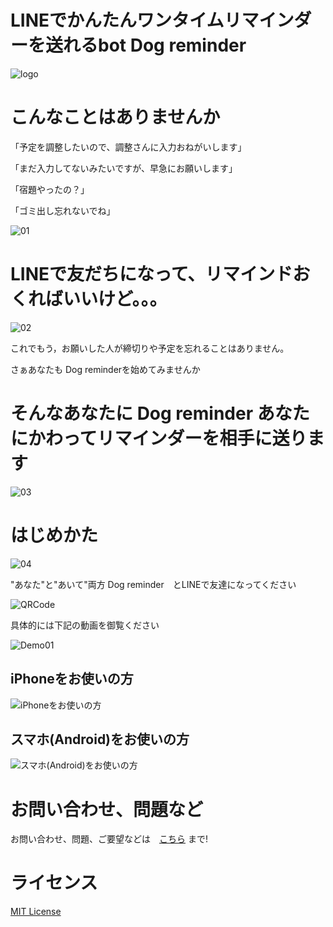 # LINEでかんたんワンタイムリマインダーを送れるbot Dog reminder
![logo](https://fffuture.work/dogreminder/images/logo.jpg)

# こんなことはありませんか

「予定を調整したいので、調整さんに入力おねがいします」

「まだ入力してないみたいですが、早急にお願いします」

「宿題やったの？」

「ゴミ出し忘れないでね」

![01](https://fffuture.work/dogreminder/images/01.png)

# LINEで友だちになって、リマインドおくればいいけど。。。

![02](https://fffuture.work/dogreminder/images/02.png)


これでもう，お願いした人が締切りや予定を忘れることはありません。

さぁあなたも Dog reminderを始めてみませんか

# そんなあなたに Dog reminder あなたにかわってリマインダーを相手に送ります

![03](https://fffuture.work/dogreminder/images/03.png)

# はじめかた

![04](https://fffuture.work/dogreminder/images/04.png)

"あなた"と"あいて"両方 Dog reminder　とLINEで友達になってください

![QRCode](https://qr-official.line.me/sid/L/712korsz.png)

具体的には下記の動画を御覧ください

![Demo01](https://fffuture.work/dogreminder/images/demo01.gif)

## iPhoneをお使いの方

![iPhoneをお使いの方](https://freddiefujiwara.com/Osaifu-Minimalist/images/iphone.gif)

## スマホ(Android)をお使いの方

![スマホ(Android)をお使いの方](https://freddiefujiwara.com/Osaifu-Minimalist/images/android.gif)



# お問い合わせ、問題など

お問い合わせ、問題、ご要望などは　[こちら](https://github.com/freddiefujiwara/jpy_minimize_your_change/issues) まで!

# ライセンス

[MIT License](https://github.com/freddiefujiwara/jpy_minimize_your_change/blob/main/LICENSE)

